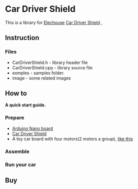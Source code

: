 # Car Driver Shield #

This is a library for [Elechouse](www.elechouse.com) [Car Driver Shield]() , 

## Instruction ##

### Files ###

- CarDriverShield.h - library header file
- CarDriverShield.cpp - library source file
- exmples - samples folder.
- image - some related images

## How to ##

**A quick start guide.**

### Prepare ###

- [Arduino Nano board](http://arduino.cc/en/Main/ArduinoBoardNano)
- [Car Driver Shield](!!!)
- A toy car board with four motors(2 motors a group), [like this](http://www.emartee.com/product/42135/4WD%20Robot%20Raider%20Car%20Kits)

### Assemble ###

### Run your car ###

## Buy ##







